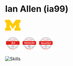 # Ian Allen (ia99)  
<p float="left">
<picture> <img src="img/block_m-hex.png" width=50> </picture>
</p>

<p float="left">
<a href="https://www.credly.com/users/ian-allen.902552f3/badges" style="text-decoration:none">
<img src="img/CompTIAAplustr.png" width=50>
<img src="img/CompTIANetworkplustr.png" width=50> 
<img src="img/CompTIASecurityplustr.png" width=50>
</a>
</p>

<picture>![Skills](https://skillicons.dev/icons?i=aws,github,idea,java,linux,py,vim,vscode)</picture>